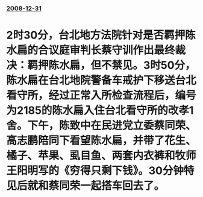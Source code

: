 ### [2008-12-31](/news/2008/12/31/index.md)

##### 
# 2时30分，台北地方法院针对是否羁押陈水扁的合议庭审判长蔡守训作出最终裁决：羁押陈水扁，但不禁见。3时50分，陈水扁在台北地院警备车戒护下移送台北看守所，经过正常入所检查流程后，编号为2185的陈水扁入住台北看守所的改孝1舍。下午，陈致中在民进党立委蔡同荣、高志鹏陪同下看望陈水扁，并带了花生、橘子、苹果、虱目鱼、两套内衣裤和牧师王阳明写的《穷得只剩下钱》。30分钟特见后就和蔡同荣一起搭车回去了。




